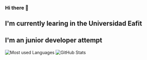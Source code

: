 ### Hi there 👋

<!--
**Juanes3312/Juanes3312** is a ✨ _special_ ✨ repository because its `README.md` (this file) appears on your GitHub profile.

Here are some ideas to get you started:

- 🔭 I’m currently working on ...
- 🌱 I’m currently learning ...
- 👯 I’m looking to collaborate on ...
- 🤔 I’m looking for help with ...
- 💬 Ask me about ...
- 📫 How to reach me: ...
- 😄 Pronouns: ...
- ⚡ Fun fact: ...
-->
## I'm currently learing in the Universidad Eafit
## I'm an junior developer attempt 

<img 
    src="https://github-readme-stats.vercel.app/api/top-langs/?username=Juanesjara&hide=html,coffeescript,vue,css,scss, python,php,pug,haml,plpgsql,tsql,smarty&count_private=true&theme=graywhite&layout=compact&custom_title=My%20Most%20used%20Languages:&hide_border=true" 
    alt="Most used Languages"
    vlign="center"
    align="center" />
   <img 
   src="https://github-readme-stats.vercel.app/api?username=Juanesjara&count_private=true&show_icons=true&theme=graywhite&hide_rank=false&hide_border=true&hide_title=true" 
   alt="GitHub Stats"
   vlign="center"
   align="center" />

